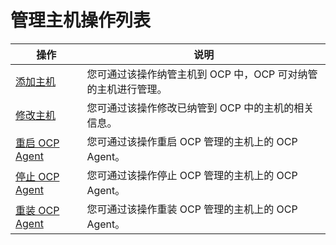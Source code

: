 管理主机操作列表 
=============================




|                             操作                              |                 说明                  |
|-------------------------------------------------------------|-------------------------------------|
| [添加主机](2.add-host.md)         | 您可通过该操作纳管主机到 OCP 中，OCP 可对纳管的主机进行管理。 |
| [修改主机](3.modify-host.md)         | 您可通过该操作修改已纳管到 OCP 中的主机的相关信息。        |
| [重启 OCP Agent](4.restart-the-ocp-agent.md) | 您可通过该操作重启 OCP 管理的主机上的 OCP Agent。    |
| [停止 OCP Agent](5.stop-the-ocp-agent.md) | 您可通过该操作停止 OCP 管理的主机上的 OCP Agent。    |
| [重装 OCP Agent](6.reinstall-ocp-agent.md) | 您可通过该操作重装 OCP 管理的主机上的 OCP Agent。    |



